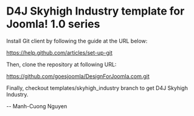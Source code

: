 D4J Skyhigh Industry template for Joomla! 1.0 series
===============================================

Install Git client by following the guide at the URL below:

https://help.github.com/articles/set-up-git

Then, clone the repository at following URL:

https://github.com/goesjoomla/DesignForJoomla.com.git

Finally, checkout templates/skyhigh_industry branch to get D4J Skyhigh Industry.

--
Manh-Cuong Nguyen